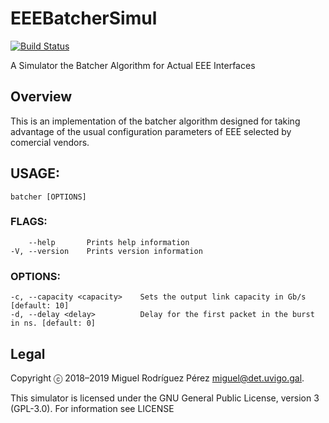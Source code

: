 EEEBatcherSimul
=======

[![Build Status](https://travis-ci.org/migrax/EEEBatcherSimul.svg?branch=master)](https://travis-ci.org/migrax/EEEBatcherSimul)

A Simulator the Batcher Algorithm for Actual EEE Interfaces 

## Overview

This is an implementation of the batcher algorithm designed for taking advantage of the
usual configuration parameters of EEE selected by comercial vendors.

## USAGE:
    batcher [OPTIONS]

### FLAGS:
        --help       Prints help information
    -V, --version    Prints version information

### OPTIONS:
    -c, --capacity <capacity>    Sets the output link capacity in Gb/s [default: 10]
    -d, --delay <delay>          Delay for the first packet in the burst in ns. [default: 0]

## Legal

Copyright ⓒ 2018–2019 Miguel Rodríguez Pérez <miguel@det.uvigo.gal>.

This simulator is licensed under the GNU General Public License, version 3 (GPL-3.0). For information see LICENSE
